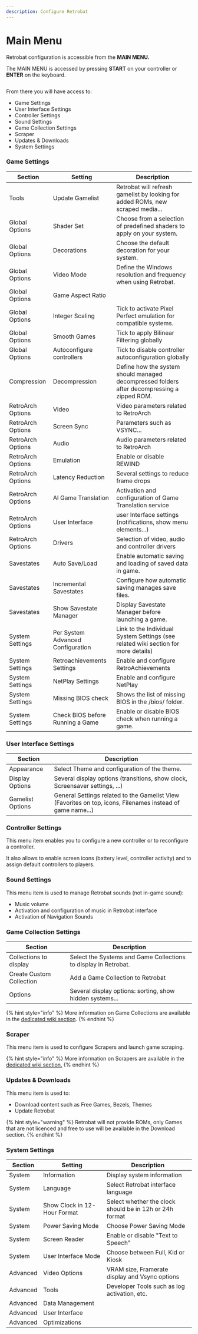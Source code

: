 ```yaml
---
description: Configure Retrobat
---
```


# Main Menu

Retrobat configuration is accessible from the **MAIN MENU.**

The MAIN MENU is accessed by pressing **START** on your controller or **ENTER** on the keyboard.

<figure><img src="https://i.imgur.com/GO6iJJx.png" alt=""><figcaption></figcaption></figure>

From there you will have access to:

* Game Settings
* User Interface Settings
* Controller Settings
* Sound Settings
* Game Collection Settings
* Scraper
* Updates & Downloads
* System Settings

### Game Settings

| Section           | Setting                           | Description                                                                                 |
| ----------------- | --------------------------------- | ------------------------------------------------------------------------------------------- |
| Tools             | Update Gamelist                   | Retrobat will refresh gamelist by looking for added ROMs, new scraped media...              |
| Global Options    | Shader Set                        | Choose from a selection of predefined shaders to apply on your system.                      |
| Global Options    | Decorations                       | Choose the default decoration for your system.                                              |
| Global Options    | Video Mode                        | Define the Windows resolution and frequency when using Retrobat.                            |
| Global Options    | Game Aspect Ratio                 |                                                                                             |
| Global Options    | Integer Scaling                   | Tick to activate Pixel Perfect emulation for compatible systems.                            |
| Global Options    | Smooth Games                      | Tick to apply Bilinear Filtering globally                                                   |
| Global Options    | Autoconfigure controllers         | Tick to disable controller autoconfiguration globally                                       |
| Compression       | Decompression                     | Define how the system should managed decompressed folders after decompressing a zipped ROM. |
| RetroArch Options | Video                             | Video parameters related to RetroArch                                                       |
| RetroArch Options | Screen Sync                       | Parameters such as VSYNC...                                                                 |
| RetroArch Options | Audio                             | Audio parameters related to RetroArch                                                       |
| RetroArch Options | Emulation                         | Enable or disable REWIND                                                                    |
| RetroArch Options | Latency Reduction                 | Several settings to reduce frame drops                                                      |
| RetroArch Options | AI Game Translation               | Activation and configuration of Game Translation service                                    |
| RetroArch Options | User Interface                    | user Interface settings (notifications, show menu elements...)                              |
| RetroArch Options | Drivers                           | Selection of video, audio and controller drivers                                            |
| Savestates        | Auto Save/Load                    | Enable automatic saving and loading of saved data in game.                                  |
| Savestates        | Incremental Savestates            | Configure how automatic saving manages save files.                                          |
| Savestates        | Show Savestate Manager            | Display Savestate Manager before launching a game.                                          |
| System Settings   | Per System Advanced Configuration | Link to the Individual System Settings (see related wiki section for more details)          |
| System Settings   | Retroachievements Settings        | Enable and configure RetroAchievements                                                      |
| System Settings   | NetPlay Settings                  | Enable and configure NetPlay                                                                |
| System Settings   | Missing BIOS check                | Shows the list of missing BIOS in the /bios/ folder.                                        |
| System Settings   | Check BIOS before Running a Game  | Enable or disable BIOS check when running a game.                                           |

### User Interface Settings

| Section          | Description                                                                                                |
| ---------------- | ---------------------------------------------------------------------------------------------------------- |
| Appearance       | Select Theme and configuration of the theme.                                                               |
| Display Options  | Several display options (transitions, show clock, Screensaver settings, ...)                               |
| Gamelist Options | General Settings related to the Gamelist View (Favorites on top, icons, Filenames instead of game name...) |

### Controller Settings

This menu item enables you to configure a new controller or to reconfigure a controller.

It also allows to enable screen icons (battery level, controller activity) and to assign default controllers to players.

### Sound Settings

This menu item is used to manage Retrobat sounds (not in-game sound):

* Music volume
* Activation and configuration of music in Retrobat interface
* Activation of Navigation Sounds

### Game Collection Settings

| Section                  | Description                                                     |
| ------------------------ | --------------------------------------------------------------- |
| Collections to display   | Select the Systems and Game Collections to display in Retrobat. |
| Create Custom Collection | Add a Game Collection to Retrobat                               |
| Options                  | Several display options: sorting, show hidden systems...        |

{% hint style="info" %}
More information on Game Collections are available in the [dedicated wiki section](../advanced-features/game-collections.md).
{% endhint %}

### Scraper

This menu item is used to configure Scrapers and launch game scraping.

{% hint style="info" %}
More information on Scrapers are available in the [dedicated wiki section.](../advanced-features/scraping-and-metadata.md)
{% endhint %}

### Updates & Downloads

This menu item is used to:

* Download content such as Free Games, Bezels, Themes
* Update Retrobat

{% hint style="warning" %}
Retrobat will not provide ROMs, only Games that are not licenced and free to use will be available in the Download section.
{% endhint %}

### System Settings

| Section  | Setting                      | Description                                             |
| -------- | ---------------------------- | ------------------------------------------------------- |
| System   | Information                  | Display system information                              |
| System   | Language                     | Select Retrobat interface language                      |
| System   | Show Clock in 12-Hour Format | Select whether the clock should be in 12h or 24h format |
| System   | Power Saving Mode            | Choose Power Saving Mode                                |
| System   | Screen Reader                | Enable or disable "Text to Speech"                      |
| System   | User Interface Mode          | Choose between Full, Kid or Kiosk                       |
| Advanced | Video Options                | VRAM size, Framerate display and Vsync options          |
| Advanced | Tools                        | Developer Tools such as log activation, etc.            |
| Advanced | Data Management              |                                                         |
| Advanced | User Interface               |                                                         |
| Advanced | Optimizations                |                                                         |
